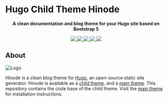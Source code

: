 # Hugo Child Theme Hinode

<!-- Tagline -->
<p align="center">
    <b>A clean documentation and blog theme for your Hugo site based on Bootstrap 5</b>
    <br />
</p>

<!-- Badges -->
<p align="center">
    <a href="https://gohugo.io" alt="Hugo website">
        <img src="https://img.shields.io/badge/generator-hugo-brightgreen" />
    </a>
    <a href="https://github.com/gethinode/child/commits/main" alt="Last commit">
        <img src="https://img.shields.io/github/last-commit/gethinode/child.svg" />
    </a>
    <a href="https://github.com/gethinode/child/issues" alt="Issues">
        <img src="https://img.shields.io/github/issues/gethinode/child.svg" />
    </a>
    <a href="https://github.com/gethinode/child/pulls" alt="Pulls">
        <img src="https://img.shields.io/github/issues-pr-raw/gethinode/child.svg" />
    </a>
    <a href="https://github.com/gethinode/child/blob/main/LICENSE" alt="License">
        <img src="https://img.shields.io/github/license/gethinode/child" />
    </a>
</p>

## About

![Logo](https://raw.githubusercontent.com/gethinode/hinode/main/static/img/logo.png)

Hinode is a clean blog theme for [Hugo][hugo], an open-source static site generator. Hinode is available as a [child theme][repository_child], and a [main theme][repository]. This repository contains the code base of the child theme. Visit the [main theme][repository] for installation instructions.

<!-- MARKDOWN PUBLIC LINKS -->
[hugo]: https://gohugo.io

<!-- MARKDOWN MAINTAINED LINKS -->
<!-- TODO: add blog link
[blog]: https://markdumay.com
-->

[repository]: https://github.com/gethinode/hinode.git
[repository_child]: https://github.com/gethinode/child.git
